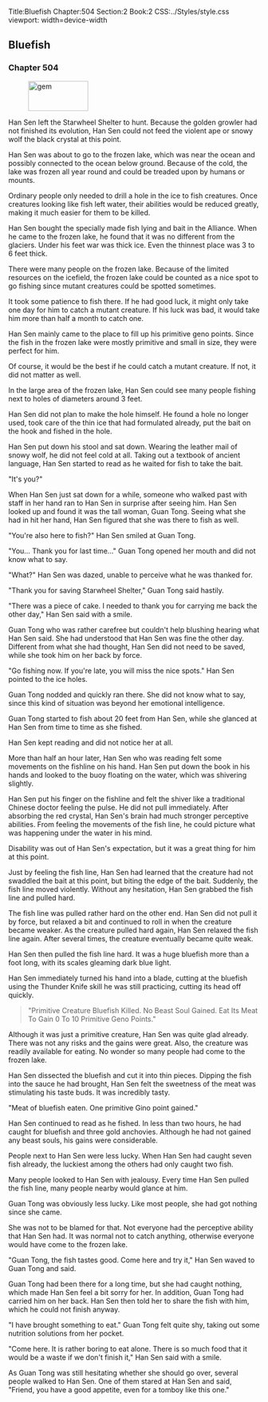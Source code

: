 Title:Bluefish 
Chapter:504 
Section:2 
Book:2 
CSS:../Styles/style.css 
viewport: width=device-width
  
## Bluefish
### Chapter 504 
<figure>
	<img src="../Images/gem.gif" alt="gem" id="gem" width="120" height="60" />
</figure>
  

  
  Han Sen left the Starwheel Shelter to hunt. Because the golden growler had not finished its evolution, Han Sen could not feed the violent ape or snowy wolf the black crystal at this point.

Han Sen was about to go to the frozen lake, which was near the ocean and possibly connected to the ocean below ground. Because of the cold, the lake was frozen all year round and could be treaded upon by humans or mounts.

Ordinary people only needed to drill a hole in the ice to fish creatures. Once creatures looking like fish left water, their abilities would be reduced greatly, making it much easier for them to be killed.

Han Sen bought the specially made fish lying and bait in the Alliance. When he came to the frozen lake, he found that it was no different from the glaciers. Under his feet war was thick ice. Even the thinnest place was 3 to 6 feet thick.

There were many people on the frozen lake. Because of the limited resources on the icefield, the frozen lake could be counted as a nice spot to go fishing since mutant creatures could be spotted sometimes.

It took some patience to fish there. If he had good luck, it might only take one day for him to catch a mutant creature. If his luck was bad, it would take him more than half a month to catch one.

Han Sen mainly came to the place to fill up his primitive geno points. Since the fish in the frozen lake were mostly primitive and small in size, they were perfect for him.

Of course, it would be the best if he could catch a mutant creature. If not, it did not matter as well.

In the large area of the frozen lake, Han Sen could see many people fishing next to holes of diameters around 3 feet.

Han Sen did not plan to make the hole himself. He found a hole no longer used, took care of the thin ice that had formulated already, put the bait on the hook and fished in the hole.

Han Sen put down his stool and sat down. Wearing the leather mail of snowy wolf, he did not feel cold at all. Taking out a textbook of ancient language, Han Sen started to read as he waited for fish to take the bait.

"It's you?"

When Han Sen just sat down for a while, someone who walked past with staff in her hand ran to Han Sen in surprise after seeing him. Han Sen looked up and found it was the tall woman, Guan Tong. Seeing what she had in hit her hand, Han Sen figured that she was there to fish as well.

"You're also here to fish?" Han Sen smiled at Guan Tong.

"You… Thank you for last time…" Guan Tong opened her mouth and did not know what to say.

"What?" Han Sen was dazed, unable to perceive what he was thanked for.

"Thank you for saving Starwheel Shelter," Guan Tong said hastily.

"There was a piece of cake. I needed to thank you for carrying me back the other day," Han Sen said with a smile.

Guan Tong who was rather carefree but couldn't help blushing hearing what Han Sen said. She had understood that Han Sen was fine the other day. Different from what she had thought, Han Sen did not need to be saved, while she took him on her back by force.

"Go fishing now. If you're late, you will miss the nice spots." Han Sen pointed to the ice holes.

Guan Tong nodded and quickly ran there. She did not know what to say, since this kind of situation was beyond her emotional intelligence.

Guan Tong started to fish about 20 feet from Han Sen, while she glanced at Han Sen from time to time as she fished.

Han Sen kept reading and did not notice her at all.

More than half an hour later, Han Sen who was reading felt some movements on the fishline on his hand. Han Sen put down the book in his hands and looked to the buoy floating on the water, which was shivering slightly.

Han Sen put his finger on the fishline and felt the shiver like a traditional Chinese doctor feeling the pulse. He did not pull immediately. After absorbing the red crystal, Han Sen's brain had much stronger perceptive abilities. From feeling the movements of the fish line, he could picture what was happening under the water in his mind.

Disability was out of Han Sen's expectation, but it was a great thing for him at this point.

Just by feeling the fish line, Han Sen had learned that the creature had not swaddled the bait at this point, but biting the edge of the bait. Suddenly, the fish line moved violently. Without any hesitation, Han Sen grabbed the fish line and pulled hard.

The fish line was pulled rather hard on the other end. Han Sen did not pull it by force, but relaxed a bit and continued to roll in when the creature became weaker. As the creature pulled hard again, Han Sen relaxed the fish line again. After several times, the creature eventually became quite weak.

Han Sen then pulled the fish line hard. It was a huge bluefish more than a foot long, with its scales gleaming dark blue light.

Han Sen immediately turned his hand into a blade, cutting at the bluefish using the Thunder Knife skill he was still practicing, cutting its head off quickly.

> "Primitive Creature Bluefish Killed. No Beast Soul Gained. Eat Its Meat To Gain 0 To 10 Primitive Geno Points."

Although it was just a primitive creature, Han Sen was quite glad already. There was not any risks and the gains were great. Also, the creature was readily available for eating. No wonder so many people had come to the frozen lake.

Han Sen dissected the bluefish and cut it into thin pieces. Dipping the fish into the sauce he had brought, Han Sen felt the sweetness of the meat was stimulating his taste buds. It was incredibly tasty.

"Meat of bluefish eaten. One primitive Gino point gained."

Han Sen continued to read as he fished. In less than two hours, he had caught for bluefish and three gold anchovies. Although he had not gained any beast souls, his gains were considerable.

People next to Han Sen were less lucky. When Han Sen had caught seven fish already, the luckiest among the others had only caught two fish.

Many people looked to Han Sen with jealousy. Every time Han Sen pulled the fish line, many people nearby would glance at him.

Guan Tong was obviously less lucky. Like most people, she had got nothing since she came.

She was not to be blamed for that. Not everyone had the perceptive ability that Han Sen had. It was normal not to catch anything, otherwise everyone would have come to the frozen lake.

"Guan Tong, the fish tastes good. Come here and try it," Han Sen waved to Guan Tong and said.

Guan Tong had been there for a long time, but she had caught nothing, which made Han Sen feel a bit sorry for her. In addition, Guan Tong had carried him on her back. Han Sen then told her to share the fish with him, which he could not finish anyway.

"I have brought something to eat." Guan Tong felt quite shy, taking out some nutrition solutions from her pocket.

"Come here. It is rather boring to eat alone. There is so much food that it would be a waste if we don't finish it," Han Sen said with a smile.

As Guan Tong was still hesitating whether she should go over, several people walked to Han Sen. One of them stared at Han Sen and said, "Friend, you have a good appetite, even for a tomboy like this one."
